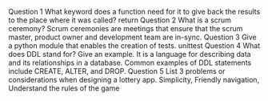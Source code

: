Question 1
What keyword does a function need for it to give back the results to the place where it
was called?
return
Question 2
What is a scrum ceremony?
Scrum ceremonies are meetings that ensure that the scrum master, product owner and development team are in-sync. 
Question 3
Give a python module that enables the creation of tests.
unittest
Question 4
What does DDL stand for? Give an example.
 It is a language for describing data and its relationships in a database. 
Common examples of DDL statements include CREATE, ALTER, and DROP.
Question 5
List 3 problems or considerations when designing a lottery app.
 Simplicity, Friendly navigation, Understand the rules of the game